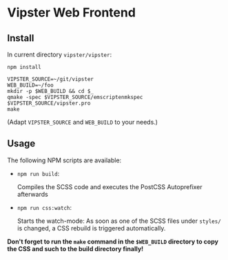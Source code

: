 # Vipster Web Frontend

## Install

In current directory `vipster/vipster`:

```
npm install
```

```
VIPSTER_SOURCE=~/git/vipster
WEB_BUILD=~/foo
mkdir -p $WEB_BUILD && cd $_
qmake -spec $VIPSTER_SOURCE/emscriptenmkspec $VIPSTER_SOURCE/vipster.pro
make
```

(Adapt `VIPSTER_SOURCE` and `WEB_BUILD` to your needs.)

## Usage

The following NPM scripts are available:

* `npm run build`:

    Compiles the SCSS code and executes the PostCSS Autoprefixer afterwards

* `npm run css:watch`:

    Starts the watch-mode: As soon as one of the SCSS files under `styles/` is changed, a CSS rebuild is triggered automatically.

**Don't forget to run the `make` command in the `$WEB_BUILD` directory to copy the CSS and such to the build directory finally!**
